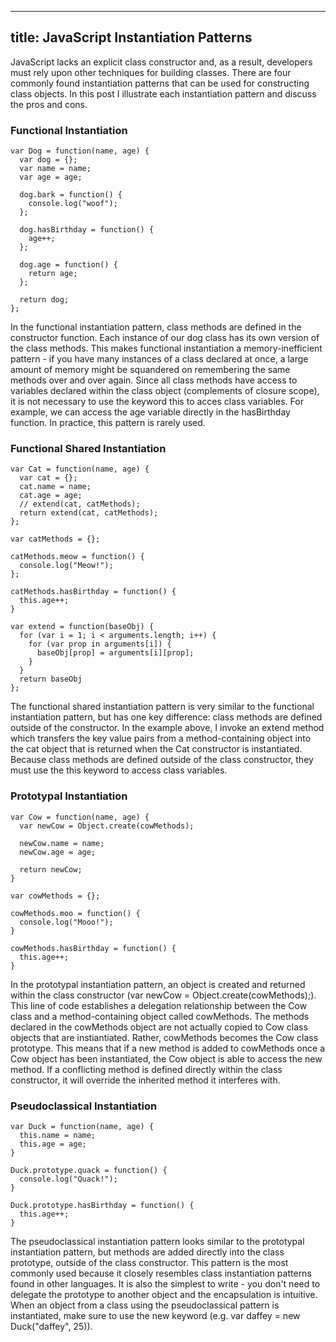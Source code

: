 
---
title: JavaScript Instantiation Patterns
---

JavaScript lacks an explicit class constructor and, as a result, developers must rely upon other techniques for building classes. There are four commonly found instantiation patterns that can be used for constructing class objects. In this post I illustrate each instantiation pattern and discuss the pros and cons.

### Functional Instantiation
```
var Dog = function(name, age) {
  var dog = {};
  var name = name;
  var age = age;
 
  dog.bark = function() {
    console.log("woof");
  };
 
  dog.hasBirthday = function() {
    age++;
  };
 
  dog.age = function() {
    return age;
  };
 
  return dog;
};
```

In the functional instantiation pattern, class methods are defined in the constructor function. Each instance of our dog class has its own version of the class methods. This makes functional instantiation a memory-inefficient pattern - if you have many instances of a class declared at once, a large amount of memory might be squandered on remembering the same methods over and over again. Since all class methods have access to variables declared within the class object (complements of closure scope), it is not necessary to use the keyword this to acces class variables. For example, we can access the age variable directly in the hasBirthday function. In practice, this pattern is rarely used.

### Functional Shared Instantiation
```
var Cat = function(name, age) {
  var cat = {};
  cat.name = name;
  cat.age = age;
  // extend(cat, catMethods);
  return extend(cat, catMethods);
};
 
var catMethods = {};
 
catMethods.meow = function() {
  console.log("Meow!");
};
 
catMethods.hasBirthday = function() {
  this.age++;
}
 
var extend = function(baseObj) {
  for (var i = 1; i < arguments.length; i++) {
    for (var prop in arguments[i]) {
      baseObj[prop] = arguments[i][prop];
    }
  }
  return baseObj
};
```

The functional shared instantiation pattern is very similar to the functional instantiation pattern, but has one key difference: class methods are defined outside of the constructor. In the example above, I invoke an extend method which transfers the key value pairs from a method-containing object into the cat object that is returned when the Cat constructor is instantiated. Because class methods are defined outside of the class constructor, they must use the this keyword to access class variables.

### Prototypal Instantiation
```
var Cow = function(name, age) {
  var newCow = Object.create(cowMethods);
 
  newCow.name = name;
  newCow.age = age;
 
  return newCow;
}
 
var cowMethods = {};
 
cowMethods.moo = function() {
  console.log("Mooo!");
}
 
cowMethods.hasBirthday = function() {
  this.age++;
}
```

In the prototypal instantiation pattern, an object is created and returned within the class constructor (var newCow = Object.create(cowMethods);). This line of code establishes a delegation relationship between the Cow class and a method-containing object called cowMethods. The methods declared in the cowMethods object are not actually copied to Cow class objects that are instiantiated. Rather, cowMethods becomes the Cow class prototype. This means that if a new method is added to cowMethods once a Cow object has been instantiated, the Cow object is able to access the new method. If a conflicting method is defined directly within the class constructor, it will override the inherited method it interferes with.

### Pseudoclassical Instantiation

```
var Duck = function(name, age) {
  this.name = name;
  this.age = age;
}
 
Duck.prototype.quack = function() {
  console.log("Quack!");
}
 
Duck.prototype.hasBirthday = function() {
  this.age++;
}
```

The pseudoclassical instantiation pattern looks similar to the prototypal instantiation pattern, but methods are added directly into the class prototype, outside of the class constructor. This pattern is the most commonly used because it closely resembles class instantiation patterns found in other languages. It is also the simplest to write - you don't need to delegate the prototype to another object and the encapsulation is intuitive. When an object from a class using the pseudoclassical pattern is instantiated, make sure to use the new keyword (e.g. var daffey = new Duck("daffey", 25)).







